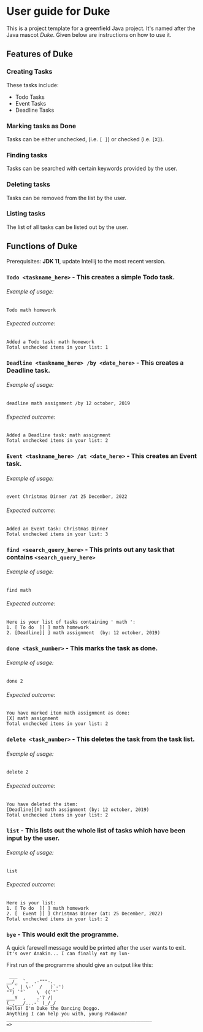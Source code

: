 # User guide for Duke 
This is a project template for a greenfield Java project. It's named after the Java mascot _Duke_. Given below are instructions on how to use it.

## Features of Duke
### Creating Tasks
These tasks include:
- Todo Tasks
- Event Tasks
- Deadline Tasks

### Marking tasks as Done
Tasks can be either unchecked, (i.e. `[ ]`) or checked (i.e. `[X]`).

### Finding tasks 
Tasks can be searched with certain keywords provided by the user. 

### Deleting tasks
Tasks can be removed from the list by the user.

### Listing tasks
The list of all tasks can be listed out by the user.

## Functions of Duke

Prerequisites: **JDK 11**, update Intellij to the most recent version.

### `Todo <taskname_here>` - This creates a simple Todo task.
###### Example of usage:
`Todo math homework`
###### Expected outcome:
```
Added a Todo task: math homework
Total unchecked items in your list: 1
```

### `Deadline <taskname_here> /by <date_here>` - This creates a Deadline task.
###### Example of usage:
`deadline math assignment /by 12 october, 2019`
###### Expected outcome:
```
Added a Deadline task: math assignment
Total unchecked items in your list: 2
```

### `Event <taskname_here> /at <date_here>` - This creates an Event task.
###### Example of usage:
`event Christmas Dinner /at 25 December, 2022`
###### Expected outcome:
```
Added an Event task: Christmas Dinner
Total unchecked items in your list: 3
```

###  `find <search_query_here>` - This prints out any task that contains `<search_query_here>`
###### Example of usage:
`find math`
###### Expected outcome:
```
Here is your list of tasks containing ' math ':
1. [ To do  ][ ] math homework 
2. [Deadline][ ] math assignment  (by: 12 october, 2019)
```
###  `done <task_number>` - This marks the task as done.
###### Example of usage:
`done 2`
###### Expected outcome:
```
You have marked item math assignment as done:
[X] math assignment
Total unchecked items in your list: 2
```
### `delete <task_number>` - This deletes the task from the task list.
###### Example of usage:
`delete 2`
###### Expected outcome:
```
You have deleted the item:
[Deadline][X] math assignment (by: 12 october, 2019)
Total unchecked items in your list: 2
```
### `list` - This lists out the whole list of tasks which have been input by the user.
###### Example of usage:
`list`
###### Expected outcome:
```
Here is your list:
1. [ To do  ][ ] math homework
2. [  Event ][ ] Christmas Dinner (at: 25 December, 2022)
Total unchecked items in your list: 2
```
### `bye` - This would exit the programme.
A quick farewell message would be printed after the user wants to exit.  
`It's over Anakin... I can finally eat my lun-`

First run of the programme should give an output like this:
   ```
    ___
 __/_  `.  .-"""-.
 \_,` | \-'  /   )`-')
  "") `"`    \  ((`"`
 ___Y  ,    .'7 /|
(_,___/...-` (_/_/ 
Hello! I'm Duke the Dancing Doggo.
Anything I can help you with, young Padawan?
_____________________________________________________
=>
   ```
